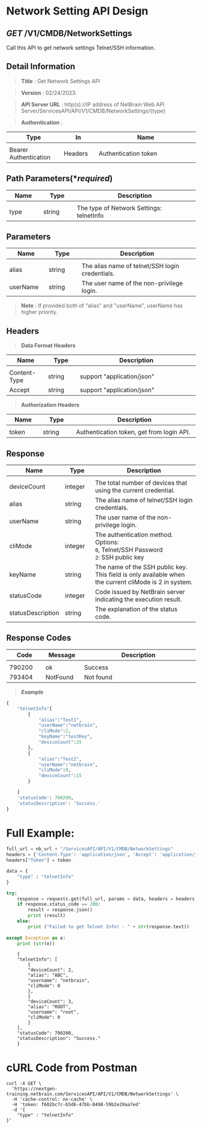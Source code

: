 
# Network Setting API Design

## ***GET*** /V1/CMDB/NetworkSettings
Call this API to get network settings Telnet/SSH information. 

## Detail Information

> **Title** : Get Network Settings API<br>

> **Version** : 02/24/2023.

> **API Server URL** : http(s)://IP address of NetBrain Web API Server/ServicesAPI/API/V1/CMDB/NetworkSettings/{type}

> **Authentication** : 

|**Type**|**In**|**Name**|
|------|------|------|
|<img width=100/>|<img width=100/>|<img width=500/>|
|Bearer Authentication| Headers | Authentication token | 

## Path Parameters(****required***)  
|**Name**|**Type**|**Description**|
|------|------|------|
|<img width=100/>|<img width=100/>|<img width=500/>|
|type|string|The type of Network Settings:<br>telnetInfo |

## Parameters 
|**Name**|**Type**|**Description**|
|------|------|------|
|<img width=100/>|<img width=100/>|<img width=500/>|
|alias|string|The alias name of telnet/SSH login credentials. |
|userName|string|The user name of the non-privilege login. |

> **Note** : If provided both of "alias" and "userName", userName has higher priority. 

## Headers

> **Data Format Headers**

|**Name**|**Type**|**Description**|
|------|------|------|
|<img width=100/>|<img width=100/>|<img width=500/>|
| Content-Type | string  | support "application/json" |
| Accept | string  | support "application/json" |

> **Authorization Headers**

|**Name**|**Type**|**Description**|
|------|------|------|
|<img width=100/>|<img width=100/>|<img width=500/>|
| token | string  | Authentication token, get from login API. |

## Response

|**Name**|**Type**|**Description**|
|------|------|------|
|<img width=100/>|<img width=100/>|<img width=500/>|
|deviceCount | integer  | The total number of devices that using the current credential. |
|alias | string  | The alias name of telnet/SSH login credentials.  |
|userName | string  | The user name of the non-privilege login. |
|cliMode  | integer  | The authentication method. <br>Options:<br>`0`, Telnet/SSH Password<br>`2`: SSH public key |
|keyName  | string  | The name of the SSH public key. This field is only available when the current cliMode is 2 in system. |
|statusCode| integer | Code issued by NetBrain server indicating the execution result.  |
|statusDescription| string | The explanation of the status code. |

## Response Codes 
|**Code**|**Message**|**Description**|
|------|------|------|
|<img width=100/>|<img width=100/>|<img width=500/>|
|790200|ok| Success |
|793404|NotFound|Not found |

> ***Example***

```python
{
    "telnetInfo"[
        {
            "alias":"Test1",
            "userName":"netbrain",
            "cliMode":2,
            "KeyName":"testKey",
            "deviceCount":25
        },
        {
            "alias":"Test2",
            "userName":"netbrain",
            "cliMode":0,
            "deviceCount":15
        }

    ]
    'statusCode': 790200, 
    'statusDescription': 'Success.'
}
```

# Full Example:

```python
full_url = nb_url + "/ServicesAPI/API/V1/CMDB/NetworkSettings"
headers = {'Content-Type': 'application/json', 'Accept': 'application/json'}
headers["Token"] = token

data = {
    "type" : "telnetInfo"
}

try:
    response = requests.get(full_url, params = data, headers = headers, verify = False)
    if response.status_code == 200:
        result = response.json()
        print (result)
    else:
        print ("Failed to get Telnet Info! - " + str(response.text))
    
except Exception as e:
    print (str(e))  

```
```
    {
    "telnetInfo": [
        {
        "deviceCount": 2,
        "alias": "ABC",
        "username": "netbrain",
        "cliMode": 0
        },
        {
        "deviceCount": 3,
        "alias": "ROOT",
        "username": "root",
        "cliMode": 0
        }
    ],
    "statusCode": 790200,
    "statusDescription": "Success."
    }
```

# cURL Code from Postman

```
curl -X GET \
  'https://nextgen-training.netbrain.com/ServicesAPI/API/V1/CMDB/NetworkSettings' \
  -H 'cache-control: no-cache' \
  -H 'token: f602bc7c-b5d6-47bb-8498-59b2e29aa7ed'
  -d '{
    "type" : "telnetInfo"
}'
```